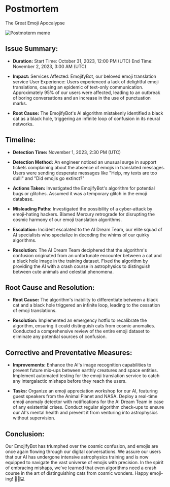 # Postmortem
The Great Emoji Apocalypse

![Postmoterm meme](https://miro.medium.com/v2/resize:fit:722/1*UMbzBQPkQXJ__OplyK7pNg.jpeg)

## Issue Summary:
* **Duration:**
Start Time: October 31, 2023, 12:00 PM (UTC)
End Time: November 2, 2023, 3:00 AM (UTC)
 
* **Impact:**
Services Affected: EmojifyBot, our beloved emoji translation service
User Experience: Users experienced a lack of delightful emoji translations, causing an epidemic of text-only communication. Approximately 95% of our users were affected, leading to an outbreak of boring conversations and an increase in the use of punctuation marks.

* **Root Cause:**
The EmojifyBot's AI algorithm mistakenly identified a black cat as a black hole, triggering an infinite loop of confusion in its neural networks.

## Timeline:
* **Detection Time:**
November 1, 2023, 2:30 PM (UTC)
* **Detection Method:**
An engineer noticed an unusual surge in support tickets complaining about the absence of emojis in translated messages. Users were sending desperate messages like "Help, my texts are too dull!" and "Did emojis go extinct?"

* **Actions Taken:**
Investigated the EmojifyBot's algorithm for potential bugs or glitches.
Assumed it was a temporary glitch in the emoji database.

* **Misleading Paths:**
Investigated the possibility of a cyber-attack by emoji-hating hackers.
Blamed Mercury retrograde for disrupting the cosmic harmony of our emoji translation algorithms.

* **Escalation:**
Incident escalated to the AI Dream Team, our elite squad of AI specialists who specialize in decoding the whims of our quirky algorithms.

* **Resolution:**
The AI Dream Team deciphered that the algorithm's confusion originated from an unfortunate encounter between a cat and a black hole image in the training dataset.
Fixed the algorithm by providing the AI with a crash course in astrophysics to distinguish between cute animals and celestial phenomena.

## Root Cause and Resolution:
* **Root Cause:**
The algorithm's inability to differentiate between a black cat and a black hole triggered an infinite loop, leading to the cessation of emoji translations.

* **Resolution:**
Implemented an emergency hotfix to recalibrate the algorithm, ensuring it could distinguish cats from cosmic anomalies.
Conducted a comprehensive review of the entire emoji dataset to eliminate any potential sources of confusion.

## Corrective and Preventative Measures:
* **Improvements:**
Enhance the AI's image recognition capabilities to prevent future mix-ups between earthly creatures and space entities.
Implement automated testing for the emoji translation service to catch any intergalactic mishaps before they reach the users.

* **Tasks:**
Organize an emoji appreciation workshop for our AI, featuring guest speakers from the Animal Planet and NASA.
Deploy a real-time emoji anomaly detector with notifications for the AI Dream Team in case of any existential crises.
Conduct regular algorithm check-ups to ensure our AI's mental health and prevent it from venturing into astrophysics without supervision.

## Conclusion:
Our EmojifyBot has triumphed over the cosmic confusion, and emojis are once again flowing through our digital conversations. We assure our users that our AI has undergone intensive astrophysics training and is now equipped to navigate the vast universe of emojis with precision. In the spirit of embracing mishaps, we've learned that even algorithms need a crash course in the art of distinguishing cats from cosmic wonders. Happy emoji-ing! 🚀🐱💻